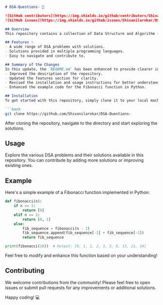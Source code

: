 ```markdown
# DSA-Questions- 🤖

![GitHub contributors](https://img.shields.io/github/contributors/Shivanilarokar/DSA-Questions-)
![GitHub issues](https://img.shields.io/github/issues/Shivanilarokar/DSA-Questions-)

## Overview
This repository contains a collection of Data Structure and Algorithm (DSA) questions along with their solutions in multiple programming languages. It is designed to be easy to navigate and contribute to.

## Features ✨
- A wide range of DSA problems with solutions.
- Solutions provided in multiple programming languages.
- Easy to navigate and contribute to.

## Summary of the Changes
In this update, the `README.md` has been enhanced to provide clearer instructions and improve readability. Key changes include:
- Improved the description of the repository.
- Updated the features section for clarity.
- Revised the installation and usage instructions for better understanding.
- Enhanced the example code for the Fibonacci function in Python.

## Installation
To get started with this repository, simply clone it to your local machine:

```bash
git clone https://github.com/Shivanilarokar/DSA-Questions-
```

After cloning the repository, navigate to the directory and start exploring the solutions.

## Usage
Explore the various DSA problems and their solutions available in this repository. You can contribute by adding more solutions or improving existing ones.

## Example
Here's a simple example of a Fibonacci function implemented in Python:

```python
def fibonacci(n):
    if n == 1:
        return [0]
    elif n == 2:
        return [0, 1]
    else:
        fib_sequence = fibonacci(n - 1)
        fib_sequence.append(fib_sequence[-1] + fib_sequence[-2])
        return fib_sequence

print(fibonacci(10))  # Output: [0, 1, 1, 2, 3, 5, 8, 13, 21, 34]
```

Feel free to modify and enhance this function based on your understanding!

## Contributing
We welcome contributions from the community! Please feel free to open issues or submit pull requests for any improvements or additional solutions.

Happy coding! 💻
```